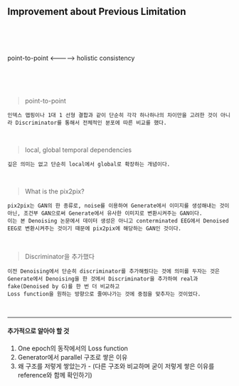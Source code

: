 ## Improvement about Previous Limitation

<br>
<br>
<br>

point-to-point  <----->  holistic consistency

<br>
<br>
<br>

> point-to-point

```
인덱스 맵핑이나 1대 1 선형 결합과 같이 단순히 각각 하나하나의 차이만을 고려한 것이 아니라 Discriminator를 통해서 전체적인 분포에 따른 비교를 했다.
```

<br>

> local, global temporal dependencies

```
깊은 의미는 없고 단순히 local에서 global로 확장하는 개념이다.
```

<br>

> What is the pix2pix?

```
pix2pix는 GAN의 한 종류로, noise를 이용하여 Generate에서 이미지를 생성해내는 것이 아닌, 조건부 GAN으로써 Generate에서 유사한 이미지로 변환시켜주는 GAN이다.
이는 본 Denoising 논문에서 데이터 생성은 아니고 conterminated EEG에서 Denoised EEG로 변환시켜주는 것이기 때문에 pix2pix에 해당하는 GAN인 것이다.
```

<br>

> Discriminator을 추가했다

```
이전 Denoising에서 단순히 discriminator를 추가해줬다는 것에 의미를 두자는 것은
Generate에서 Denoising을 한 것에서 Discriminator을 추가하여 real과 fake(Denoised by G)를 한 번 더 비교하고
Loss function을 원하는 방향으로 줄여나가는 것에 중점을 맞추자는 것이었다.
```

<br>

---

#### 추가적으로 알아야 할 것

1. One epoch의 동작에서의 Loss function
2. Generator에서 parallel 구조로 쌓은 이유
3. 왜 구조를 저렇게 쌓았는가 - (다른 구조와 비교하며 굳이 저렇게 쌓은 이유를 reference와 함께 확인하기)
